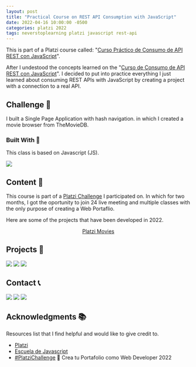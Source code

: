 ```yaml
---
layout: post
title: "Practical Course on REST API Consumption with JavaScript"
date: 2022-04-16 10:00:00 -0500
categories: platzi 2022
tags: neverstoplearning platzi javascript rest-api
---
```


This is part of a Platzi course called: "[Curso Práctico de Consumo de API REST con JavaScript](https://platzi.com/cursos/api-practico/)".

After I undestood the concepts learned on the "[Curso de Consumo de API REST con JavaScript](https://platzi.com/cursos/api/)". I decided to put into practice everything I just learned about consuming REST APIs with JavaScript by creating a project with a connection to a real API.

## Challenge 🎲

I built a Single Page Application with hash navigation. in which I created a movie browser from TheMovieDB.

<!-- BUILD WITH -->

### Built With 🔑

This class is based on Javascript (JS).

[![](https://img.shields.io/badge/JavaScript-323330?style=for-the-badge&logo=javascript&logoColor=F7DF1E)](https://www.w3schools.com/whatis/whatis_js.asp)

<!-- CONTENT -->

## Content 🚦

This course is part of a [Platzi Challenge](https://platzi.com/blog/portafolio-web-2022/) I participated on. In which for two months, I got the oportunity to join 24 live meeting and multiple classes with the only purpose of creating a Web Portaflio.

Here are some of the projects that have been developed in 2022.

<div align="center">

[Platzi Movies](https://jpdiaz.dev/platzi/2022/practicoConsumoAPI_RESTconJs/clase3-_-curso-api-rest-javascript-practico)

</div>

<!-- PROJECTS -->

## Projects 🚀

![](https://img.shields.io/badge/Platzi_Repos-121f3d?style=for-the-badge&logo=Platzi&logoColor=98CA3F)
[![](https://img.shields.io/badge/2021-222?style=for-the-badge)](https://github.com/JuanPabloDiaz/platzi/tree/main/2021)
[![](https://img.shields.io/badge/2022-222?style=for-the-badge)](https://github.com/JuanPabloDiaz/platzi/tree/main/2022)

<!-- CONTACT -->

## Contact 📞

[![](https://img.shields.io/badge/@1diazdev-fff?style=for-the-badge&logo=linkedin&logoColor=0A66C2)](https://www.linkedin.com/in/1diazdev/)
[![](https://img.shields.io/badge/@1diazdev-fff?style=for-the-badge&logo=Twitter&logoColor=1DA1F2)](https://www.twitter.com/1diazdev)
[![](https://img.shields.io/badge/Gmail-fff?style=for-the-badge&logo=gmail&logoColor=EA4335)](mailto:juan.diaz93@hotmail.com)

<!-- ACKNOWLEDGMENTS -->

## Acknowledgments 📚

Resources list that I find helpful and would like to give credit to.

- [Platzi](https://www.platzi.com/)
- [Escuela de Javascript](https://platzi.com/escuela-javascript/)
- [#PlatziChallenge](https://platzi.com/blog/portafolio-web-2022/) 🎯
  Crea tu Portafolio como Web Developer 2022
